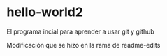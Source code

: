 # hello-world2
El programa incial para aprender a usar git y github


Modificación que se hizo en la rama de readme-edits
